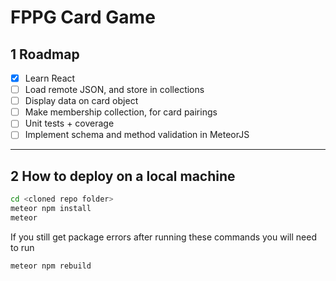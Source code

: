 # FPPG Card Game
## 1 Roadmap
- [x] Learn React
- [ ] Load remote JSON, and store in collections
- [ ] Display data on card object
- [ ] Make membership collection, for card pairings
- [ ] Unit tests + coverage
- [ ] Implement schema and method validation in MeteorJS
---
## 2 How to deploy on a local machine
```BASH
cd <cloned repo folder>
meteor npm install
meteor
```
If you still get package errors after running these commands you will need to run
```BASH
meteor npm rebuild
```